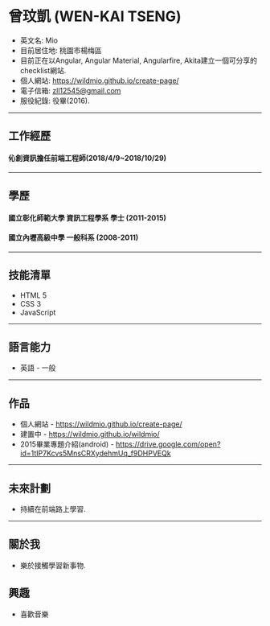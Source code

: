 # 曾玟凱 (WEN-KAI TSENG)

* 英文名: Mio
* 目前居住地: 桃園市楊梅區
* 目前正在以Angular, Angular Material, Angularfire, Akita建立一個可分享的checklist網站.
* 個人網站: https://wildmio.github.io/create-page/
* 電子信箱: zll12545@gmail.com
* 服役紀錄: 役畢(2016).

<hr>

## 工作經歷

#### 伈創資訊擔任前端工程師(2018/4/9~2018/10/29)

<hr>

## 學歷

#### 國立彰化師範大學 資訊工程學系 學士 (2011-2015)
#### 國立內壢高級中學 一般科系 (2008-2011)
 
<hr>

## 技能清單

 * HTML 5
 * CSS 3
 * JavaScript
 
<hr>

## 語言能力

 * 英語 - 一般

<hr>

## 作品

 * 個人網站 - https://wildmio.github.io/create-page/
 * 建置中 - https://wildmio.github.io/wildmio/
 * 2015畢業專題介紹(android) - https://drive.google.com/open?id=1tIP7Kcvs5MnsCRXydehmUq_f9DHPVEQk

<hr>

## 未來計劃
 * 持續在前端路上學習.

<hr>

## 關於我

 * 樂於接觸學習新事物.

## 興趣
 * 喜歡音樂
